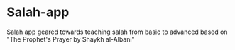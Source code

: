# Salah-app
Salah app geared towards teaching salah from basic to advanced based on "The Prophet's Prayer by Shaykh al-Albānī"
